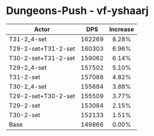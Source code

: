# Dungeons-Push - vf-yshaarj
| Actor | DPS | Increase |
|---|:---:|:---:|
|T31-2_4-set|162269|8.28%|
|T29-2-set+T31-2-set|160303|6.96%|
|T30-2-set+T31-2-set|159062|6.14%|
|T29-2_4-set|157502|5.10%|
|T31-2-set|157088|4.82%|
|T30-2_4-set|155684|3.88%|
|T29-2-set+T30-2-set|155509|3.77%|
|T29-2-set|153084|2.15%|
|T30-2-set|152133|1.51%|
|Base|149866|0.00%|
